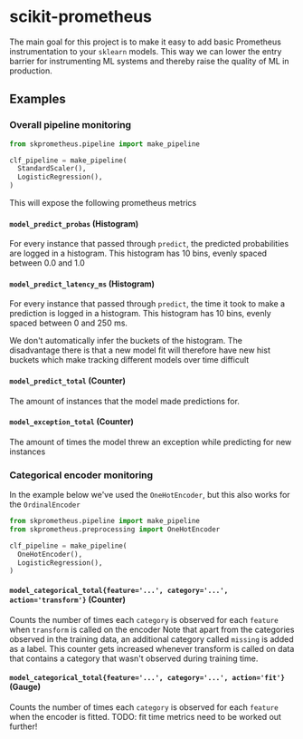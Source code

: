 # scikit-prometheus

The main goal for this project is to make it easy to add basic Prometheus instrumentation to your `sklearn` models. This way we can lower the entry barrier for instrumenting ML systems and thereby raise the quality of ML in production.



## Examples


### Overall pipeline monitoring
```python
from skprometheus.pipeline import make_pipeline

clf_pipeline = make_pipeline(
  StandardScaler(),
  LogisticRegression(),
)
```

This will expose the following prometheus metrics

#### `model_predict_probas` (Histogram) 
For every instance that passed through `predict`, the predicted probabilities are logged in a histogram. This histogram has 10 bins, evenly spaced between 0.0 and 1.0 

#### `model_predict_latency_ms` (Histogram)
For every instance that passed through `predict`, the time it took to make a prediction is logged in a histogram. This histogram has 10 bins, evenly spaced between 0 and 250 ms. 

We don't automatically infer the buckets of the histogram. The disadvantage there is that a new model fit will therefore have new hist buckets which make tracking different models over time difficult

#### `model_predict_total` (Counter)
The amount of instances that the model made predictions for.

#### `model_exception_total` (Counter)
The amount of times the model threw an exception while predicting for new instances

### Categorical encoder monitoring
In the example below we've used the `OneHotEncoder`, but this also works for the `OrdinalEncoder`

```python
from skprometheus.pipeline import make_pipeline
from skprometheus.preprocessing import OneHotEncoder

clf_pipeline = make_pipeline(
  OneHotEncoder(),
  LogisticRegression(),
)
```

#### `model_categorical_total{feature='...', category='...', action='transform'}` (Counter) 
Counts the number of times each `category` is observed for each `feature` when `transform` is called on the encoder
Note that apart from the categories observed in the training data, an additional category called `missing` is added as a label. This counter gets increased
whenever transform is called on data that contains a category that wasn't observed during training time.

#### `model_categorical_total{feature='...', category='...', action='fit'}` (Gauge) 
Counts the number of times each `category` is observed for each `feature` when the encoder is fitted. TODO: fit time metrics need to be worked out further!







